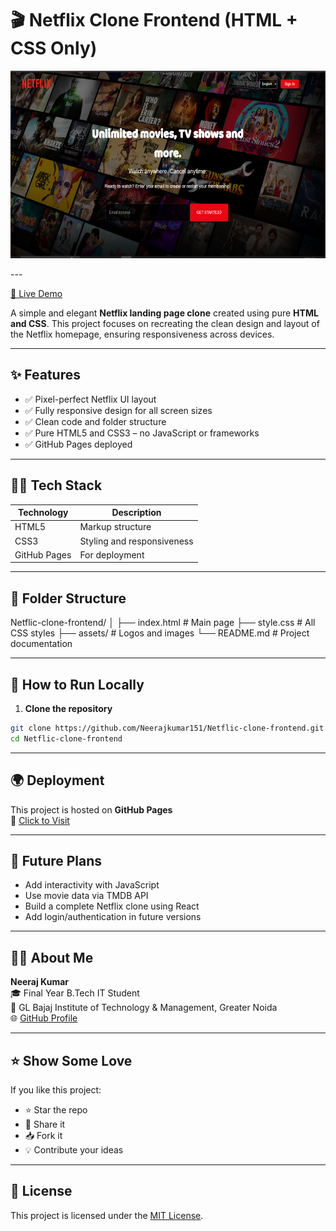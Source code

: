 # 🎬 Netflix Clone Frontend (HTML + CSS Only)

<p align="center">
  <img src="images/s12.PNG" alt="Description" width="700" height="300"/>
</p>
---

[🔗 Live Demo](https://neerajkumar151.github.io/Netflic-clone-frontend/)

A simple and elegant **Netflix landing page clone** created using pure **HTML and CSS**. This project focuses on recreating the clean design and layout of the Netflix homepage, ensuring responsiveness across devices.


---

## ✨ Features

- ✅ Pixel-perfect Netflix UI layout
- ✅ Fully responsive design for all screen sizes
- ✅ Clean code and folder structure
- ✅ Pure HTML5 and CSS3 – no JavaScript or frameworks
- ✅ GitHub Pages deployed

---

## 🧑‍💻 Tech Stack

| Technology | Description              |
|------------|--------------------------|
| HTML5      | Markup structure         |
| CSS3       | Styling and responsiveness |
| GitHub Pages | For deployment         |

---

## 📂 Folder Structure

Netflic-clone-frontend/
│
├── index.html # Main page
├── style.css # All CSS styles
├── assets/ # Logos and images
└── README.md # Project documentation


---

## 🚀 How to Run Locally

1. **Clone the repository**  
```bash
git clone https://github.com/Neerajkumar151/Netflic-clone-frontend.git
cd Netflic-clone-frontend
```
---

## 🌍 Deployment

This project is hosted on **GitHub Pages**  
🔗 [Click to Visit](https://neerajkumar151.github.io/Netflic-clone-frontend/)

---

## 🔮 Future Plans

- Add interactivity with JavaScript  
- Use movie data via TMDB API  
- Build a complete Netflix clone using React  
- Add login/authentication in future versions  

---

## 🙋‍♂️ About Me

**Neeraj Kumar**  
🎓 Final Year B.Tech IT Student  
🏫 GL Bajaj Institute of Technology & Management, Greater Noida  
🌐 [GitHub Profile](https://github.com/Neerajkumar151)

---

## ⭐ Show Some Love

If you like this project:

- ⭐ Star the repo  
- 📌 Share it  
- 📥 Fork it  
- 💡 Contribute your ideas  

---

## 📄 License

This project is licensed under the [MIT License](https://opensource.org/licenses/MIT).

